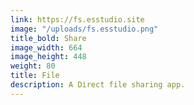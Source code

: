 ```yaml
---
link: https://fs.esstudio.site
image: "/uploads/fs.esstudio.png"
title_bold: Share
image_width: 664
image_height: 448
weight: 80
title: File
description: A Direct file sharing app.
---
```

